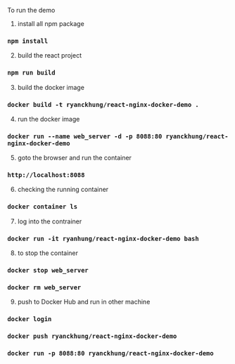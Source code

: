 To run the demo

1. install all npm package

### `npm install`

2. build the react project

### `npm run build`

3. build the docker image

### `docker build -t ryanckhung/react-nginx-docker-demo .`

4. run the docker image

### `docker run --name web_server -d -p 8088:80 ryanckhung/react-nginx-docker-demo`

5. goto the browser and run the container

### `http://localhost:8088`

6. checking the running container

### `docker container ls`

7. log into the contrainer

### `docker run -it ryanhung/react-nginx-docker-demo bash`

8. to stop the container

### `docker stop web_server`

### `docker rm web_server`

9. push to Docker Hub and run in other machine

### `docker login`

### `docker push ryanckhung/react-nginx-docker-demo`

### `docker run -p 8088:80 ryanckhung/react-nginx-docker-demo`
